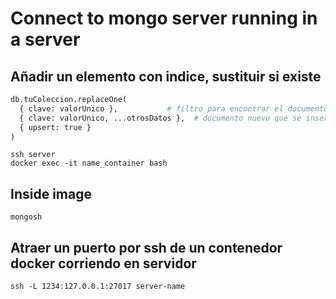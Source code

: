 # Connect to mongo server running in a server 

## Añadir un elemento con indice, sustituir si existe

```python
db.tuColeccion.replaceOne(
  { clave: valorUnico },           # filtro para encontrar el documento existente
  { clave: valorUnico, ...otrosDatos },  # documento nuevo que se insertará o reemplazará
  { upsert: true }
)
```


```
ssh server
docker exec -it name_container bash
```

## Inside image

```
mongosh
```

## Atraer un puerto por ssh de un contenedor docker corriendo en servidor

```
ssh -L 1234:127.0.0.1:27017 server-name
````
